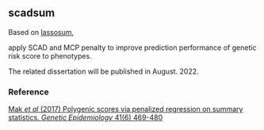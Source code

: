## scadsum

Based on [lassosum](https://github.com/tshmak/lassosum),

apply SCAD and MCP penalty to improve prediction performance of genetic risk score to phenotypes.

The related dissertation will be published in August. 2022.

### Reference
[Mak _et al_ (2017) Polygenic scores via penalized regression on summary statistics. _Genetic Epidemiology_ 41(6) 469-480](https://onlinelibrary.wiley.com/doi/abs/10.1002/gepi.22050)
